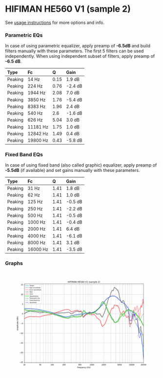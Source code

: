 # HIFIMAN HE560 V1 (sample 2)
See [usage instructions](https://github.com/jaakkopasanen/AutoEq#usage) for more options and info.

### Parametric EQs
In case of using parametric equalizer, apply preamp of **-6.5dB** and build filters manually
with these parameters. The first 5 filters can be used independently.
When using independent subset of filters, apply preamp of **-6.5 dB**.

| Type    | Fc       |    Q | Gain    |
|:--------|:---------|:-----|:--------|
| Peaking | 14 Hz    | 0.15 | 1.9 dB  |
| Peaking | 224 Hz   | 0.76 | -2.4 dB |
| Peaking | 1944 Hz  | 2.08 | 7.0 dB  |
| Peaking | 3850 Hz  | 1.76 | -5.4 dB |
| Peaking | 8383 Hz  | 1.96 | 2.4 dB  |
| Peaking | 540 Hz   | 2.6  | -1.6 dB |
| Peaking | 626 Hz   | 5.04 | 3.0 dB  |
| Peaking | 11181 Hz | 1.75 | 1.0 dB  |
| Peaking | 12842 Hz | 1.49 | 0.4 dB  |
| Peaking | 19800 Hz | 0.43 | -5.8 dB |

### Fixed Band EQs
In case of using fixed band (also called graphic) equalizer, apply preamp of **-5.5dB**
(if available) and set gains manually with these parameters.

| Type    | Fc       |    Q | Gain    |
|:--------|:---------|:-----|:--------|
| Peaking | 31 Hz    | 1.41 | 1.8 dB  |
| Peaking | 62 Hz    | 1.41 | 1.0 dB  |
| Peaking | 125 Hz   | 1.41 | -0.5 dB |
| Peaking | 250 Hz   | 1.41 | -2.2 dB |
| Peaking | 500 Hz   | 1.41 | -0.5 dB |
| Peaking | 1000 Hz  | 1.41 | -0.4 dB |
| Peaking | 2000 Hz  | 1.41 | 6.4 dB  |
| Peaking | 4000 Hz  | 1.41 | -6.1 dB |
| Peaking | 8000 Hz  | 1.41 | 3.1 dB  |
| Peaking | 16000 Hz | 1.41 | -3.5 dB |

### Graphs
![](./HIFIMAN%20HE560%20V1%20(sample%202).png)